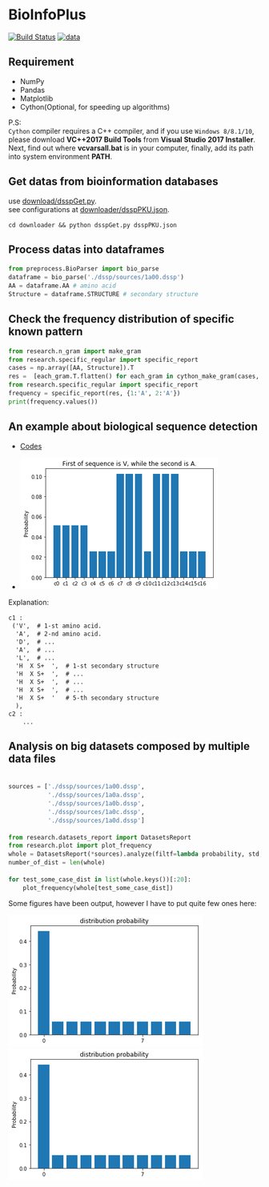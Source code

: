 # BioInfoPlus
[![Build Status](https://travis-ci.org/thautwarm/BioInfoPlus.svg?branch=master)](https://travis-ci.org/thautwarm/BioInfoPlus)
[![data](https://img.shields.io/badge/cbi-pku-green.svg?style=flat)](http://www.cbi.pku.edu.cn/main.php?id=100)
## Requirement

- NumPy
- Pandas
- Matplotlib
- Cython(Optional, for speeding up algorithms)

P.S:  
`Cython` compiler requires a C++ compiler, and if you use `Windows 8/8.1/10`, please download **VC++2017 Build Tools** from **Visual Studio 2017 Installer**.   
Next, find out where **vcvarsall.bat** is in your computer, finally, add its path into system environment **PATH**.


## Get datas from bioinformation databases

use [download/dsspGet.py](https://github.com/thautwarm/BioInfoPlus/blob/master/downloader/dsspGet.py).  
see configurations at [downloader/dsspPKU.json](https://github.com/thautwarm/BioInfoPlus/blob/master/downloader/dsspPKU.json).
```
cd downloader && python dsspGet.py dsspPKU.json
```

## Process datas into dataframes

```python
from preprocess.BioParser import bio_parse
dataframe = bio_parse('./dssp/sources/1a00.dssp')
AA = dataframe.AA # amino acid
Structure = dataframe.STRUCTURE # secondary structure
```


## Check the frequency distribution of specific known pattern

```python
from research.n_gram import make_gram
from research.specific_regular import specific_report
cases = np.array([AA, Structure]).T
res =  [each_gram.T.flatten() for each_gram in cython_make_gram(cases, 5)]
from research.specific_regular import specific_report
frequency = specific_report(res, {1:'A', 2:'A'})
print(frequency.values())
```


## An example about biological sequence detection

- [Codes](./main.py)

- [![Simple](https://github.com/thautwarm/BioInfoPlus/raw/master/figure/simple.png)](https://github.com/thautwarm/BioInfoPlus/raw/master/figure/simple.png)


Explanation:
```
c1 :
 ('V',  # 1-st amino acid.
  'A',  # 2-nd amino acid.
  'D',  # ...
  'A',  # ...
  'L',  # ...
  'H  X S+  ',  # 1-st secondary structure
  'H  X S+  ',  # ...
  'H  X S+  ',  # ...
  'H  X S+  ',  # ...
  'H  X S+  '   # 5-th secondary structure
  ),
c2 :
    ...
```

## Analysis on big datasets composed by multiple data files

```python

sources = ['./dssp/sources/1a00.dssp', 
           './dssp/sources/1a0a.dssp',
           './dssp/sources/1a0b.dssp',
           './dssp/sources/1a0c.dssp',
           './dssp/sources/1a0d.dssp']

from research.datasets_report import DatasetsReport
from research.plot import plot_frequency
whole = DatasetsReport(*sources).analyze(filtf=lambda probability, std, mean: probability>0.4)
number_of_dist = len(whole)

for test_some_case_dist in list(whole.keys())[:20]:
    plot_frequency(whole[test_some_case_dist])
```

Some figures have been output, however I have to put quite few ones here:

[![fig1](https://github.com/thautwarm/BioInfoPlus/raw/master/figure/dist-prob1.png)](https://github.com/thautwarm/BioInfoPlus/raw/master/figure/dist-prob1.png)
[![fig2](https://github.com/thautwarm/BioInfoPlus/raw/master/figure/dist-prob2.png)](https://github.com/thautwarm/BioInfoPlus/raw/master/figure/dist-prob2.png)
